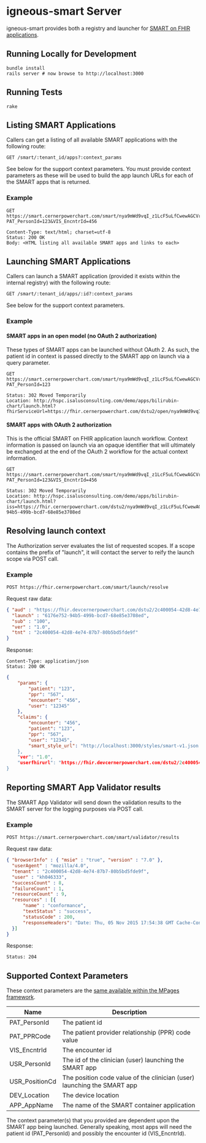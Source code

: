 # igneous-smart Server

igneous-smart provides both a registry and launcher for [SMART on FHIR applications](http://smartplatforms.org/smart-on-fhir/).

## Running Locally for Development

    bundle install
    rails server # now browse to http://localhost:3000

## Running Tests

    rake

## Listing SMART Applications

Callers can get a listing of all available SMART applications with the following route:

`GET /smart/:tenant_id/apps?:context_params`

See below for the support context parameters. You must provide context parameters as these will be used to build the app launch URLs for each of the SMART apps that is returned.

### Example

```
GET https://smart.cernerpowerchart.com/smart/nya9mWd9vqI_z1LcF5uLfCwewAGCVrY1/apps?PAT_PersonId=123&VIS_EncntrId=456
```

```
Content-Type: text/html; charset=utf-8
Status: 200 OK
Body: <HTML listing all available SMART apps and links to each>
```

## Launching SMART Applications

Callers can launch a SMART application (provided it exists within the internal registry) with the following route:

`GET /smart/:tenant_id/apps/:id?:context_params`

See below for the support context parameters.

### Example

#### SMART apps in an open model (no OAuth 2 authorization)

These types of SMART apps can be launched without OAuth 2. As such, the patient id in context is passed directly to the SMART app on launch via a query parameter.

```
GET https://smart.cernerpowerchart.com/smart/nya9mWd9vqI_z1LcF5uLfCwewAGCVrY1/apps/1?PAT_PersonId=123
```

```
Status: 302 Moved Temporarily
Location: http://hspc.isalusconsulting.com/demo/apps/bilirubin-chart/launch.html?fhirServiceUrl=https://fhir.cernerpowerchart.com/dstu2/open/nya9mWd9vqI_z1LcF5uLfCwewAGCVrY1&patientId=123
```

#### SMART apps with OAuth 2 authorization

This is the official SMART on FHIR application launch workflow. Context information is passed on launch via an opaque identifier that will ultimately be exchanged at the end of the OAuth 2 workflow for the actual context information.

```
GET https://smart.cernerpowerchart.com/smart/nya9mWd9vqI_z1LcF5uLfCwewAGCVrY1/apps/1?PAT_PersonId=123&VIS_EncntrId=456
```

```
Status: 302 Moved Temporarily
Location: http://hspc.isalusconsulting.com/demo/apps/bilirubin-chart/launch.html?iss=https://fhir.cernerpowerchart.com/dstu2/nya9mWd9vqI_z1LcF5uLfCwewAGCVrY1&launch=6176e752-94b5-499b-bcd7-68e85e3708ed
```

## Resolving launch context

The Authorization server evaluates the list of requested scopes. If a scope contains the prefix of "launch", it will contact the server to reify the launch scope via POST call.

### Example

```
POST https://fhir.cernerpowerchart.com/smart/launch/resolve
```
Request raw data:

```json
{ "aud" : "https://fhir.devcernerpowerchart.com/dstu2/2c400054-42d8-4e74-87b7-80b5bd5fde9f",
  "launch" : "6176e752-94b5-499b-bcd7-68e85e3708ed",
  "sub" : "100",
  "ver" : "1.0",
  "tnt" : "2c400054-42d8-4e74-87b7-80b5bd5fde9f"
}
```

Response:
```
Content-Type: application/json
Status: 200 OK
```
```json
{
    "params": {
        "patient": "123",
        "ppr": "567",
        "encounter": "456",
        "user": "12345"
    },
    "claims": {
        "encounter": "456",
        "patient": "123",
        "ppr": "567",
        "user": "12345",
        "smart_style_url": "http://localhost:3000/styles/smart-v1.json
    },
    "ver": "1.0",
    "userfhirurl": "https://fhir.devcernerpowerchart.com/dstu2/2c400054-42d8-4e74-87b7-80b5bd5fde9f/Practitioner/12345"
}
```

## Reporting SMART App Validator results

The SMART App Validator will send down the validation results to the SMART server for the logging purposes via POST call.

### Example

```
POST https://smart.cernerpowerchart.com/smart/validator/results
```
Request raw data:

```json
{ "browserInfo" : { "msie" : "true", "version" : "7.0" },
  "userAgent" : "mozilla/4.0",
  "tenant" : "2c400054-42d8-4e74-87b7-80b5bd5fde9f",
  "user" : "kh046333",
  "successCount" : 8,
  "failureCount" : 1,
  "resourceCount" : 9,
  "resources" : [{
      "name" : "conformance",
      "textStatus" : "success",
      "statusCode" : 200,
      "responseHeaders": "Date: Thu, 05 Nov 2015 17:54:38 GMT Cache-Control: no-cache"
  }]
}
```

Response:
```
Status: 204
```
## Supported Context Parameters

These context parameters are the [same available within the MPages framework](https://wiki.ucern.com/display/public/1101discernHP/Context+Variables+Available+using+Discern+Explorer).

Name           | Description
-------------- | -----------
PAT_PersonId   | The patient id
PAT_PPRCode    | The patient provider relationship (PPR) code value
VIS_EncntrId   | The encounter id
USR_PersonId   | The id of the clinician (user) launching the SMART app
USR_PositionCd | The position code value of the clinician (user) launching the SMART app
DEV_Location   | The device location
APP_AppName    | The name of the SMART container application

The context parameter(s) that you provided are dependent upon the SMART app being launched. Generally speaking, most apps will need the patient id (PAT_PersonId) and possibly the encounter id (VIS_EncntrId).

